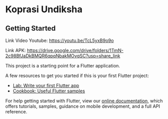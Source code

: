 # Koprasi Undiksha



## Getting Started

Link Video Youtube: https://youtu.be/TcL5yxB9o9o

Link APK: https://drive.google.com/drive/folders/1TmN-2c98BfJaDkBMQR6qpqNbakMOvqSC?usp=share_link

This project is a starting point for a Flutter application.

A few resources to get you started if this is your first Flutter project:

- [Lab: Write your first Flutter app](https://flutter.dev/docs/get-started/codelab)
- [Cookbook: Useful Flutter samples](https://flutter.dev/docs/cookbook)

For help getting started with Flutter, view our
[online documentation](https://flutter.dev/docs), which offers tutorials,
samples, guidance on mobile development, and a full API reference.
